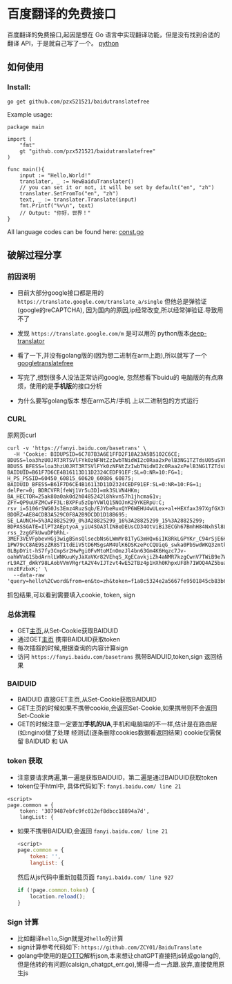 # 百度翻译的免费接口
百度翻译的免费接口,起因是想在 Go 语言中实现翻译功能，但是没有找到合适的翻译 API，于是就自己写了一个。
[python](https://github.com/ZCY01/BaiduTranslate)
## 如何使用

### Install:
```
go get github.com/pzx521521/baidutranslatefree
```


Example usage:
```golang
package main

import (
    "fmt"
    gt "github.com/pzx521521/baidutranslatefree"
)

func main(){
	input := "Hello,World!"
	translater, _ := NewBaiduTranslater()
	// you can set it or not, it will be set by default("en", "zh")
	translater.SetFromTo("en", "zh")
	text, _ := translater.Translate(input)
	fmt.Printf("%v\n", text)
    // Output: "你好，世界！"
}
```
All language codes can be found here:
[const.go](https://github.com/pzx521521/googletranslatefree/blob/main/const.go)


## 破解过程分享
### 前因说明
+ 目前大部分google接口都是用的`https://translate.google.com/translate_a/single`
    但他总是弹验证(google的reCAPTCHA),
    因为国内的原因,ip经常改变,所以经常弹验证.导致用不了
+ 发现  `https://translate.google.com/m` 是可以用的
    python版本[deep-translator](https://github.com/nidhaloff/deep-translator)

+ 看了一下,并没有golang版的(因为想二进制在arm上跑),所以就写了一个
    [googletranslatefree](https://github.com/pzx521521/googletranslatefree)

+ 写完了,想到很多人没法正常访问google, 忽然想看下buidu的
    电脑版的有点麻烦，使用的是**手机版**的接口分析
+ 为什么要写golang版本
  想在arm芯片/手机 上以二进制包的方式运行

### CURL
原网页curl
```curl
curl -v 'https://fanyi.baidu.com/basetrans' \
  -H 'Cookie: BIDUPSID=6C787B3A6E1FFD2F18A23A5B5102C6CE; BDUSS=loa3hzU0JRT3RTSVlFYk0zNFNtZzIwbTNidWI2c0Raa2xPelB3NG1TZTdsU05uSVFBQUFBJCQAAAAAAAAAAAEAAADrTaMHNDYwMDY3OTYwAAAAAAAAAAAAAAAAAAAAAAAAAAAAAAAAAAAAAAAAAAAAAAAAAAAAAAAAAAAAAAAAAAAAAAAAALsI~Ga7CPxmSz; BDUSS_BFESS=loa3hzU0JRT3RTSVlFYk0zNFNtZzIwbTNidWI2c0Raa2xPelB3NG1TZTdsU05uSVFBQUFBJCQAAAAAAAAAAAEAAADrTaMHNDYwMDY3OTYwAAAAAAAAAAAAAAAAAAAAAAAAAAAAAAAAAAAAAAAAAAAAAAAAAAAAAAAAAAAAAAAAAAAAAAAAALsI~Ga7CPxmSz; BAIDUID=B61F7D6CE4B16113D11D2324CEDF91EF:SL=0:NR=10:FG=1; H_PS_PSSID=60450_60815_60620_60886_60875; BAIDUID_BFESS=B61F7D6CE4B16113D11D2324CEDF91EF:SL=0:NR=10:FG=1; delPer=0; BDRCVFR[feWj1Vr5u3D]=mk3SLVN4HKm; BA_HECTOR=25ak80a0ak0d2h0485242l8hkvn57h1jhcma61v; ZFY=QP9uUFZMCwFF3L:BXPFu5zDpYVWlQ15NOJnK29YKERpU:C; rsv_i=5106rSWG0Js3Emz4RuzSqb/EJYbeRuxQYP6WEHU4wULex+al+HEXfax397XgfGX3VosTb9Ykex7UMF6EOCUr6Kz8OehxUYE; BDORZ=AE84CDB3A529C0F8A2B9DCDD1D18B695; SE_LAUNCH=5%3A28825299_0%3A28825299_16%3A28825299_15%3A28825299; BDPASSGATE=IlPT2AEptyoA_yiU4SOA3lIN8eDEUsCD34OtViBi3ECGh67BmhH84NxhSl8LSSurGULMdI3JmcldjijsQmFuirMenBIUiixSb6Ta7tiVx_TwSa62-rss_2zgGFkUwuDPbRhL-3MEF3VEVFpbevHGj3wigBSnsQlsecbNs6LWmMr81TyG3mHQx6iIK8RkLGPYKr_C94rSjE6KLl_WZOmtT6jebCJHO7As70aOb2YiAvfdyEoXCurSRvEA0nXQ37J2_4K-1PW79cC8AE9SzZR8ST1tdEiV5tD6MSgsAM4UlK6DSKzePcCQUiqG_swka0PbSwdWKQ3zmtkGDUYX6XYlJHVj_NnFFTHrDjUNYMGGihjZCXwVqlOEIw4xqptfE0LpW4-0LBpDYit-hS7fy3CmpSr2HwPgi0FvMtoMInOmzJl4bn63Gm4K6Hqzc7Jv-oahWVaG1SbdArnlLWNKuuKyJaXaVKr82VEhqS_XgECavkjiZh4aNMR7kzgCwnV7TWiB9e7WVpXjUwTtyNlfwrXqvszDu9SUqzaTw6uCLdyyNAAKVYI0qBJ4CmjJzGy_eXx_O4G6v7z9IUjZj5RMwtyIjyZnlPA01NJQOs4rBc1LwcSIkWwV0yYto_Sz1wZD2-rL9AZT_dWkY98LAobVVmVRgrtA2V4vIJTzvt4wE52TBz4p1HXh0KhpxUF8h71WOQ4AZ5buavsEUVuCbQYjL2qip7diFOEjEi25v8zY3J8NCRn7y4REqUEut0or0oat104XwIk7oagqUyCuyq0ZIai7hZgZy8yJgQZBV0q3X7vk8FKyIBEq-nnzEFzbxK;' \
  --data-raw 'query=hello%2Cword&from=en&to=zh&token=f1a8c5324e2a5667fe9501845cb83b69&sign=645327.867326'
```

抓包结果,可以看到需要填入cookie, token, sign
### 总体流程
+ GET[主页](fanyi.baidu.com),从Set-Cookie获取BAIDUID
+ 通过GET[主页](fanyi.baidu.com) 携带BAIDUID获取token
+ 每次插叙的时候,根据查询的内容计算sign
+ 访问 `https://fanyi.baidu.com/basetrans` 携带BAIDUID,token,sign 返回结果

### BAIDUID 
+ BAIDUID 直接GET主页,从Set-Cookie获取BAIDUID
+ GET主页的时候如果不携带cookie,会返回Set-Cookie,如果携带则不会返回Set-Cookie
+ GET的时候注意一定要加**手机的UA**,手机和电脑端的不一样,估计是在路由层(如:nginx)做了处理
经测试(逐条删除cookies数据看返回结果) cookie仅需保留 BAIDUID 和 UA

###  token 获取
  + 注意要请求两遍,第一遍是获取BAIDUID，第二遍是通过BAIDUID获取token
  + token位于html中, 具体代码如下:
  `fanyi.baidu.com/ line 21`
  ```
  <script>
  page.common = {
      token: '3079487ebfc9fc012ef8dbcc18894a7d',
      langList: {
  ```

+ 如果不携带BAIDUID,会返回
  `fanyi.baidu.com/ line 21`
  ```js
  <script>
  page.common = {
      token: '',
      langList: {
  ```
  然后从js代码中重新加载页面
  `fanyi.baidu.com/ line 927`
  ```js
  if (!page.common.token) {
      location.reload();
  }
  ```
  
### Sign 计算
+ 比如翻译`hello`,Sign就是对`hello`的计算
+ sign计算参考代码如下:
  `https://github.com/ZCY01/BaiduTranslate`
+ golang中使用的是[OTTO](github.com/robertkrimen/otto)解析json,本来想让chatGPT直接把js转成golang的,
  但是他转的有问题(calsign_chatgpt_err.go),懒得一点一点跟.放弃,直接使用原生js